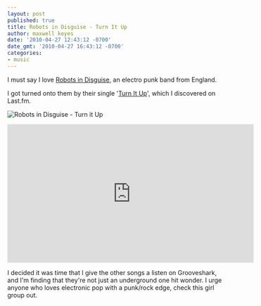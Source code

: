 ```yaml
---
layout: post
published: true
title: Robots in Disguise - Turn It Up
author: maxwell keyes
date: '2010-04-27 12:43:12 -0700'
date_gmt: '2010-04-27 16:43:12 -0700'
categories:
- music
---
```


I must say I love [Robots in Disguise](http://www.robotsindisguise.co.uk/), an
electro punk band from England.

I got turned onto them by their single
'[Turn It Up](http://www.robotsindisguise.co.uk/music/turn-it-up/)', which I
discovered on Last.fm.

![Robots in Disguise - Turn it Up](./robots-in-disguise-turn-it-up.jpg
"Robots in Disguise - Turn It Up single cover")

<iframe width="560" height="315" src="https://www.youtube.com/embed/6H13RprHi3I" frameborder="0" allow="accelerometer; autoplay; encrypted-media; gyroscope; picture-in-picture" allowfullscreen></iframe>

I decided it was time that I give the other songs a listen on Grooveshark, and
I'm finding that they're not just an underground one hit wonder. I urge anyone
who loves electronic pop with a punk/rock edge, check this girl group out.
